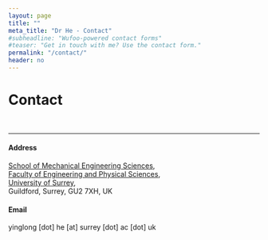 ```yaml
---
layout: page
title: ""
meta_title: "Dr He - Contact"
#subheadline: "Wufoo-powered contact forms"
#teaser: "Get in touch with me? Use the contact form."
permalink: "/contact/"
header: no
---
```


<h1>Contact</h1> <br>

----
<h4>Address</h4>
<a href="https://www.surrey.ac.uk/school-mechanical-engineering-sciences" target="_blank">School of Mechanical Engineering Sciences</a>,<br>
<a href="https://www.surrey.ac.uk/faculty-engineering-physical-sciences" target="_blank">Faculty of Engineering and Physical Sciences</a>,<br>
<a href="https://www.surrey.ac.uk/" target="_blank">University of Surrey</a>,<br>
Guildford, Surrey, GU2 7XH, UK


<h4>Email</h4>
yinglong [dot] he [at] surrey [dot] ac [dot] uk